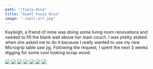 ```yaml
---
path: "/fuzzy-dice"
title: "Giant Fuzzy Dice"
image: "./wall-art.jpg"
---
```


Kayleigh, a friend of mine was doing some living room renovations and needed to fill the blank wall above her main couch. I was pretty stoked when she asked me to do it because I really wanted to use my new Microgrip table saw jig. Following the request, I spent the next 3 weeks digging for some cool looking scrap wood.

<img src="https://not-ansari.s3.us-east-2.amazonaws.com/builds/wall-art/scraps.JPG"/>

<img src="https://not-ansari.s3.us-east-2.amazonaws.com/builds/wall-art/ideation.JPG"/>

<img src="https://not-ansari.s3.us-east-2.amazonaws.com/builds/wall-art/formation.JPG"/>

<img src="https://not-ansari.s3.us-east-2.amazonaws.com/builds/wall-art/Frame2.jpg"/>

<img src="https://not-ansari.s3.us-east-2.amazonaws.com/builds/wall-art/Frame1.jpg"/>

<img src="https://not-ansari.s3.us-east-2.amazonaws.com/builds/wall-art/Frame3.jpg"/>

<img src="https://not-ansari.s3.us-east-2.amazonaws.com/builds/wall-art/room-shot.jpg"/>
